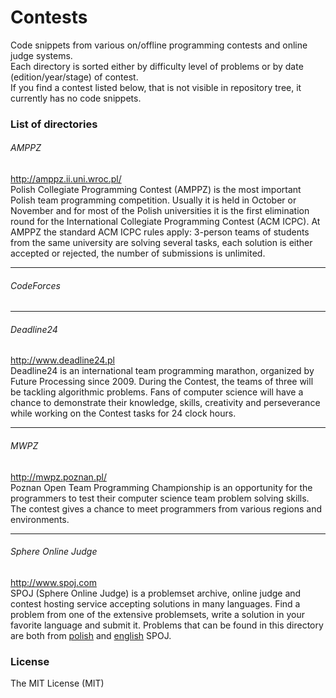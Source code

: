 # Contests
Code snippets from various on/offline programming contests and online judge systems.  
Each directory is sorted either by difficulty level of problems or by date (edition/year/stage) of contest.  
If you find a contest listed below, that is not visible in repository tree, it currently has no code snippets.

### List of directories

###### AMPPZ
http://amppz.ii.uni.wroc.pl/  
Polish Collegiate Programming Contest (AMPPZ) is the most important Polish team programming competition. Usually it is held in October or November and for most of the Polish universities it is the first elimination round for the International Collegiate Programming Contest (ACM ICPC). At AMPPZ the standard ACM ICPC rules apply: 3-person teams of students from the same university are solving several tasks, each solution is either accepted or rejected, the number of submissions is unlimited. 

---
###### CodeForces

---
###### Deadline24
http://www.deadline24.pl  
Deadline24 is an international team programming marathon, organized by Future Processing since 2009. During the Contest, the teams of three will be tackling algorithmic problems. Fans of computer science will have a chance to demonstrate their knowledge, skills, creativity and perseverance while working on the Contest tasks for 24 clock hours.

---
###### MWPZ
http://mwpz.poznan.pl/  
Poznan Open Team Programming Championship is an opportunity for the programmers to test their computer science team problem solving skills. The contest gives a chance to meet programmers from various regions and environments.

---
###### Sphere Online Judge
http://www.spoj.com  
SPOJ (Sphere Online Judge) is a problemset archive, online judge and contest hosting service accepting solutions in many languages. Find a problem from one of the extensive problemsets, write a solution in your favorite language and submit it. Problems that can be found in this directory are both from [polish](http://www.pl.spoj.com) and [english](http://www.spoj.com) SPOJ.

### License
The MIT License (MIT)
